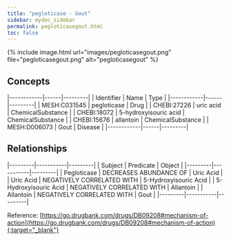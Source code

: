 ```yaml
---
title: "pegloticase - Gout"
sidebar: mydoc_sidebar
permalink: pegloticasegout.html
toc: false 
---
```


{% include image.html url="images/pegloticasegout.png" file="pegloticasegout.png" alt="pegloticasegout" %}

## Concepts

|------------|------|---------|
| Identifier | Name | Type    |
|------------|------|---------|
| MESH:C031545 | pegloticase | Drug |
| CHEBI:27226 | uric acid | ChemicalSubstance |
| CHEBI:18072 | 5-hydroxyisouric acid | ChemicalSubstance |
| CHEBI:15676 | allantoin | ChemicalSubstance |
| MESH:D006073 | Gout | Disease |
|------------|------|---------|

## Relationships

|---------|-----------|---------|
| Subject | Predicate | Object  |
|---------|-----------|---------|
| Pegloticase | DECREASES ABUNDANCE OF | Uric Acid |
| Uric Acid | NEGATIVELY CORRELATED WITH | 5-Hydroxyisouric Acid |
| 5-Hydroxyisouric Acid | NEGATIVELY CORRELATED WITH | Allantoin |
| Allantoin | NEGATIVELY CORRELATED WITH | Gout |
|---------|-----------|---------|

Reference: [https://go.drugbank.com/drugs/DB09208#mechanism-of-action](https://go.drugbank.com/drugs/DB09208#mechanism-of-action){:target="_blank"}
